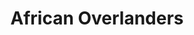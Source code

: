 ---
title: "African Overlanders"
url: /stellenbosch-farms/african-overlanders-botfontein-road/
shop: travel agency
---